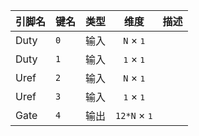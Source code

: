 <!--
DO NOT EDIT THIS FILE DIRECTLY.
This file is generated by tools/comp-docs.js.
All changes will be overwritten by regeneration.
-->

<slot class="model-pins">

| 引脚名 | 键名 | 类型 | 维度 | 描述 |
|:------ |:---- |:----:|:----:|:---- |
| Duty | `0` | 输入 | `N` × <samp>1</samp> |  |
| Duty | `1` | 输入 | <samp>1</samp> × <samp>1</samp> |  |
| Uref | `2` | 输入 | `N` × <samp>1</samp> |  |
| Uref | `3` | 输入 | <samp>1</samp> × <samp>1</samp> |  |
| Gate | `4` | 输出 | `12*N` × <samp>1</samp> |  |

</slot>
